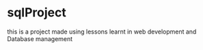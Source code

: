 # sqlProject
this is a project made using lessons learnt in web development and Database management
